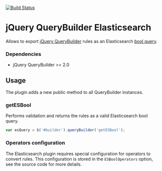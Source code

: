 [![Build Status](https://travis-ci.org/piotch/jQuery-QueryBuilder-Elasticsearch.svg?branch=master)](https://travis-ci.org/piotch/jQuery-QueryBuilder-Elasticsearch)

# jQuery QueryBuilder Elasticsearch

Allows to export [jQuery QueryBuilder](http://mistic100.github.io/jQuery-QueryBuilder) rules as an Elasticsearch [bool query](https://www.elastic.co/guide/en/elasticsearch/reference/current/query-dsl-bool-query.html).

### Dependencies
 * jQuery QueryBuilder >= 2.0

## Usage

The plugin adds a new public method to all QueryBuilder instances.

### getESBool

Performs validation and returns the rules as a valid Elasticsearch bool query.

```js
var esQuery = $('#builder').queryBuilder('getESBool');
```

### Operators configuration

The Elasticsearch plugin requires special configuration for operators to convert rules. This configuration is stored in the ```ESBoolOperators``` option, see the source code for more details.
